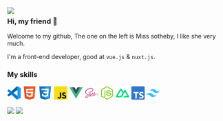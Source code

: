 <img align='left' src='https://random-role.vercel.app/' width='410px'>

### Hi, my friend 👋

Welcome to my github, The one on the left is Miss sotheby, I like she very much.

I'm a front-end developer, good at `vue.js` & `nuxt.js`.

### My skills

<img src="https://github.com/sooooooooooooooooootheby/sooooooooooooooooootheby/blob/main/icon/vscode.webp" width="32" height="32"/>  <img src="https://github.com/sooooooooooooooooootheby/sooooooooooooooooootheby/blob/main/icon/html.webp" width="32" height="32"/>  <img src="https://github.com/sooooooooooooooooootheby/sooooooooooooooooootheby/blob/main/icon/css.webp" width="32" height="32"/>  <img src="https://github.com/sooooooooooooooooootheby/sooooooooooooooooootheby/blob/main/icon/js.webp" width="32" height="32"/>  <img src="https://github.com/sooooooooooooooooootheby/sooooooooooooooooootheby/blob/main/icon/vue.webp" width="32" height="32"/>  <img src="https://github.com/sooooooooooooooooootheby/sooooooooooooooooootheby/blob/main/icon/sass.webp" width="32" height="32"/>  <img src="https://github.com/sooooooooooooooooootheby/sooooooooooooooooootheby/blob/main/icon/nodejs.webp" width="32" height="32"/> <img src="https://github.com/sooooooooooooooooootheby/sooooooooooooooooootheby/blob/main/icon/nuxt.webp" width="32" height="32"/>  <img src="https://github.com/sooooooooooooooooootheby/sooooooooooooooooootheby/blob/main/icon/ts.webp" width="32" height="32"/>  <img src="https://github.com/sooooooooooooooooootheby/sooooooooooooooooootheby/blob/main/icon/tailwindcss.webp" width="32" height="32"/>

<img src="https://github-readme-stats.vercel.app/api?username=sooooooooooooooooootheby&theme=dracula" width="320" />
<img src="https://github-readme-stats.vercel.app/api/top-langs/?username=sooooooooooooooooootheby&theme=dracula&layout=compact" width="320" />

